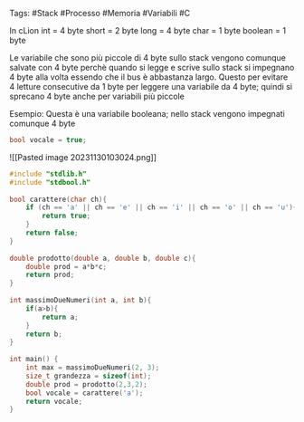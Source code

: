 Tags: #Stack #Processo #Memoria #Variabili #C 

In cLion
	int = 4 byte
	short = 2  byte
	long = 4 byte
	char = 1 byte
	boolean = 1 byte

Le variabile che sono più piccole di 4 byte sullo stack vengono comunque salvate con 4 byte perchè quando si legge e scrive sullo stack si impegnano 4 byte alla volta essendo che il bus è abbastanza largo. Questo per evitare 4 letture consecutive da 1 byte per leggere una variabile da 4 byte; quindi si sprecano 4 byte anche per variabili più piccole

Esempio:
Questa è una variabile booleana; nello stack vengono impegnati comunque 4 byte
```c
bool vocale = true;
```
![[Pasted image 20231130103024.png]]

```c
#include "stdlib.h"  
#include "stdbool.h"  
  
bool carattere(char ch){  
    if (ch == 'a' || ch == 'e' || ch == 'i' || ch == 'o' || ch == 'u'){  
        return true;  
    }
    return false;  
}  
  
double prodotto(double a, double b, double c){  
    double prod = a*b*c;  
    return prod;  
}  
  
int massimoDueNumeri(int a, int b){  
    if(a>b){  
        return a;  
    }  
    return b;  
}  
  
int main() {  
    int max = massimoDueNumeri(2, 3);  
    size_t grandezza = sizeof(int);
    double prod = prodotto(2,3,2);
    bool vocale = carattere('a');  
    return vocale;  
}
```



